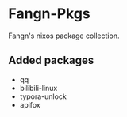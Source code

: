 # Fangn-Pkgs

Fangn's nixos package collection.



## Added packages

- qq
- bilibili-linux
- typora-unlock
- apifox